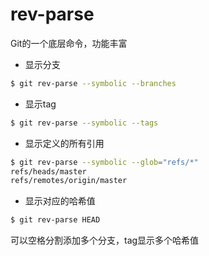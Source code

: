 # rev-parse

Git的一个底层命令，功能丰富

- 显示分支
```bash
$ git rev-parse --symbolic --branches
```

- 显示tag
```bash
$ git rev-parse --symbolic --tags
```

- 显示定义的所有引用
```bash
$ git rev-parse --symbolic --glob="refs/*"
refs/heads/master
refs/remotes/origin/master
```

- 显示对应的哈希值
```bash
$ git rev-parse HEAD
```
可以空格分割添加多个分支，tag显示多个哈希值


